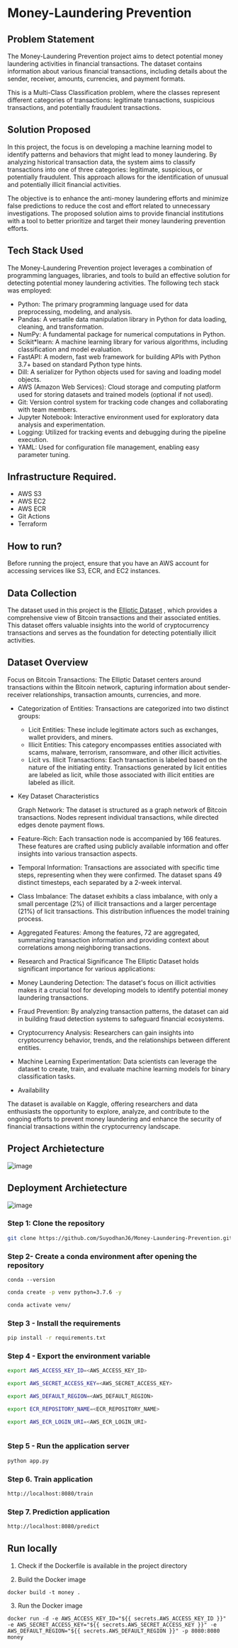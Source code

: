 # Money-Laundering Prevention

## Problem Statement

The Money-Laundering Prevention project aims to detect potential money laundering activities in financial transactions. The dataset contains information about various financial transactions, including details about the sender, receiver, amounts, currencies, and payment formats.

This is a Multi-Class Classification problem, where the classes represent different categories of transactions: legitimate transactions, suspicious transactions, and potentially fraudulent transactions.

## Solution Proposed

In this project, the focus is on developing a machine learning model to identify patterns and behaviors that might lead to money laundering. By analyzing historical transaction data, the system aims to classify transactions into one of three categories: legitimate, suspicious, or potentially fraudulent. This approach allows for the identification of unusual and potentially illicit financial activities.

The objective is to enhance the anti-money laundering efforts and minimize false predictions to reduce the cost and effort related to unnecessary investigations. The proposed solution aims to provide financial institutions with a tool to better prioritize and target their money laundering prevention efforts.


## Tech Stack Used

The Money-Laundering Prevention project leverages a combination of programming languages, libraries, and tools to build an effective solution for detecting potential money laundering activities. The following tech stack was employed:

 * Python: The primary programming language used for data preprocessing, modeling, and analysis.
 * Pandas: A versatile data manipulation library in Python for data loading, cleaning, and transformation.
 * NumPy: A fundamental package for numerical computations in Python.
 * Scikit*learn: A machine learning library for various algorithms, including classification and model evaluation.
 * FastAPI: A modern, fast web framework for building APIs with Python 3.7+ based on standard Python type hints.
 * Dill: A serializer for Python objects used for saving and loading model objects.
 * AWS (Amazon Web Services): Cloud storage and computing platform used for storing datasets and trained models (optional if not used).
 * Git: Version control system for tracking code changes and collaborating with team members.
 * Jupyter Notebook: Interactive environment used for exploratory data analysis and experimentation.
 * Logging: Utilized for tracking events and debugging during the pipeline execution.
 * YAML: Used for configuration file management, enabling easy parameter tuning.

## Infrastructure Required.

 * AWS S3
 * AWS EC2
 * AWS ECR
 * Git Actions
 * Terraform

## How to run?

 Before running the project, ensure that you have an AWS account for accessing services like S3, ECR, and EC2 instances.


## Data Collection

The dataset used in this project is the [Elliptic Dataset](https://www.kaggle.com/datasets/ellipticco/elliptic-data-set)
, which provides a comprehensive view of Bitcoin transactions and their associated entities. This dataset offers valuable insights into the world of cryptocurrency transactions and serves as the foundation for detecting potentially illicit activities.

## Dataset Overview

Focus on Bitcoin Transactions: The Elliptic Dataset centers around transactions within the Bitcoin network, capturing information about sender-receiver relationships, transaction amounts, currencies, and more.

 * Categorization of Entities: Transactions are categorized into two distinct groups:

    * Licit Entities: These include legitimate actors such as exchanges, wallet providers, and miners.
    * Illicit Entities: This category encompasses entities associated with scams, malware, terrorism, ransomware, and other illicit activities.
    * Licit vs. Illicit Transactions: Each transaction is labeled based on the nature of the initiating entity. Transactions generated by licit entities are labeled as licit, while those associated with illicit entities are labeled as illicit.

 * Key Dataset Characteristics

    Graph Network: The dataset is structured as a graph network of Bitcoin transactions. Nodes represent individual transactions, while directed edges denote payment flows.

 * Feature-Rich: Each transaction node is accompanied by 166 features. These features are crafted using publicly available information and offer insights into various transaction aspects.

 * Temporal Information: Transactions are associated with specific time steps, representing when they were confirmed. The dataset spans 49 distinct timesteps, each separated by a 2-week interval.

 * Class Imbalance: The dataset exhibits a class imbalance, with only a small percentage (2%) of illicit transactions and a larger percentage (21%) of licit transactions. This distribution influences the model training process.

 * Aggregated Features: Among the features, 72 are aggregated, summarizing transaction information and providing context about correlations among neighboring transactions.

 * Research and Practical Significance
The Elliptic Dataset holds significant importance for various applications:

 * Money Laundering Detection: The dataset's focus on illicit activities makes it a crucial tool for developing models to identify potential money laundering transactions.

 * Fraud Prevention: By analyzing transaction patterns, the dataset can aid in building fraud detection systems to safeguard financial ecosystems.

 * Cryptocurrency Analysis: Researchers can gain insights into cryptocurrency behavior, trends, and the relationships between different entities.

 * Machine Learning Experimentation: Data scientists can leverage the dataset to create, train, and evaluate machine learning models for binary classification tasks.

 * Availability

The dataset is available on Kaggle, offering researchers and data enthusiasts the opportunity to explore, analyze, and contribute to the ongoing efforts to prevent money laundering and enhance the security of financial transactions within the cryptocurrency landscape.


## Project Archietecture

![image](https://user-images.githubusercontent.com/57321948/193536768-ae704adc-32d9-4c6c-b234-79c152f756c5.png)

## Deployment Archietecture

![image](https://user-images.githubusercontent.com/57321948/193536973-4530fe7d-5509-4609-bfd2-cd702fc82423.png)

### Step 1: Clone the repository

```bash
git clone https://github.com/SuyodhanJ6/Money-Laundering-Prevention.git
```

### Step 2- Create a conda environment after opening the repository
```
conda --version
```

```bash
conda create -p venv python=3.7.6 -y
```

```bash
conda activate venv/
```

### Step 3 - Install the requirements

```bash
pip install -r requirements.txt
```

### Step 4 - Export the environment variable

```bash
export AWS_ACCESS_KEY_ID=<AWS_ACCESS_KEY_ID>

export AWS_SECRET_ACCESS_KEY=<AWS_SECRET_ACCESS_KEY>

export AWS_DEFAULT_REGION=<AWS_DEFAULT_REGION>

export ECR_REPOSITORY_NAME=<ECR_REPOSITORY_NAME>

export AWS_ECR_LOGIN_URI=<AWS_ECR_LOGIN_URI>



```

### Step 5 - Run the application server

```bash
python app.py
```

### Step 6. Train application

```bash
http://localhost:8080/train

```

### Step 7. Prediction application

```bash
http://localhost:8080/predict

```

## Run locally

1. Check if the Dockerfile is available in the project directory

2. Build the Docker image

```
docker build -t money . 

```

3. Run the Docker image

```
docker run -d -e AWS_ACCESS_KEY_ID="${{ secrets.AWS_ACCESS_KEY_ID }}" -e AWS_SECRET_ACCESS_KEY="${{ secrets.AWS_SECRET_ACCESS_KEY }}" -e AWS_DEFAULT_REGION="${{ secrets.AWS_DEFAULT_REGION }}" -p 8080:8080 money
```


